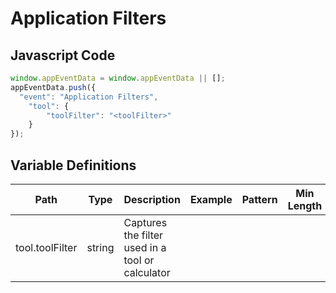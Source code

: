 # Application Filters

### 

## Javascript Code
```js
window.appEventData = window.appEventData || [];
appEventData.push({
  "event": "Application Filters",
    "tool": {
        "toolFilter": "<toolFilter>"
    }
});
```

## Variable Definitions

|Path|Type|Description|Example|Pattern|Min Length|Max Length|Minimum|Maximum|Multiple Of|
| --- | --- | --- | --- | --- | --- | --- | --- | --- | --- |
|tool.toolFilter|string|Captures the filter used in a tool or calculator||||||||




